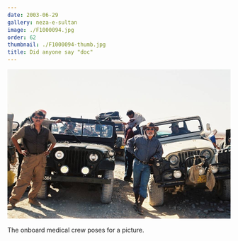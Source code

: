 ```yaml
---
date: 2003-06-29
gallery: neza-e-sultan
image: ./F1000094.jpg
order: 62
thumbnail: ./F1000094-thumb.jpg
title: Did anyone say "doc"
---
```


![Did anyone say "doc"](./F1000094.jpg)

The onboard medical crew poses for a picture.